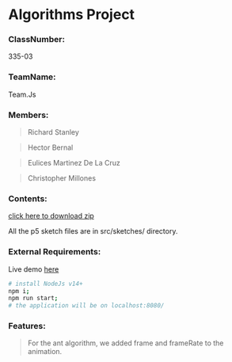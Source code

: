 # Algorithms Project

### ClassNumber:
335-03

### TeamName:
Team.Js

### Members:
> Richard Stanley

> Hector Bernal

> Eulices Martinez De La Cruz

> Christopher Millones

### Contents:
[click here to download zip](https://github.com/audstanley/algorithms/archive/master.zip)

All the p5 sketch files are in src/sketches/ directory.

### External Requirements:
Live demo [here](https://algorithms.audstanley.com/)

```bash
# install NodeJs v14+
npm i;
npm run start;
# the application will be on localhost:8080/
```

### Features:

> For the ant algorithm, we added frame and frameRate to the animation.



